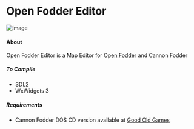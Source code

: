 # Open Fodder Editor

![image](https://cloud.githubusercontent.com/assets/1327406/22402062/9fc8834e-e63d-11e6-8cda-659f2ae7c432.png)

#### About

Open Fodder Editor is a Map Editor for [Open Fodder](https://github.com/OpenFodder/openfodder) and Cannon Fodder

##### To Compile

* SDL2
* WxWidgets 3

##### Requirements

* Cannon Fodder DOS CD version available at [Good Old Games](http://www.gog.com/game/cannon_fodder)

